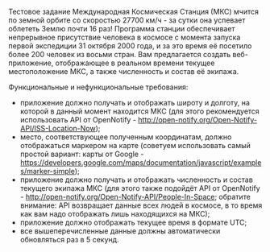 Тестовое задание
Международная Космическая Станция (МКС) мчится по земной орбите со скоростью 27700 км/ч - за сутки она успевает облететь Землю почти 
16 раз! Программа станции обеспечивает непрерывное присутствие человека в космосе с момента запуска первой экспедиции 31 октября 2000 года, и за это время её посетило более 200 человек из восьми стран. 
Вам предлагается создать веб-приложение, отображающее в реальном времени текущее местоположение МКС, а также численность и состав её 
экипажа.

Функциональные и нефункциональные требования:
-	приложение должно получать и отображать широту и долготу, на которой в данный момент находится МКС (для этого рекомендуется 
использовать API от OpenNotify - http://open-notify.org/Open-Notify-API/ISS-Location-Now);
-	место, соответствующее полученным координатам, должно отображаться маркером на карте (советуем использовать самый простой вариант:
 карты от Google - https://developers.google.com/maps/documentation/javascript/examples/marker-simple);
-	приложение должно получать и отображать численность и состав текущего экипажа МКС (для этого также подойдёт API от OpenNotify - 
http://open-notify.org/Open-Notify-API/People-In-Space; обратите внимание: API возвращает данные всех людей в космосе, в то время 
как вам надо отображать лишь находящихся на МКС);
-	приложение должно отображать текущее время в формате UTC;
-	все вышеперечисленные данные должны автоматически обновляться раз в 5 секунд.


 
